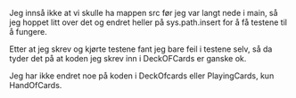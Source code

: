 Jeg innså ikke at vi skulle ha mappen src før jeg var langt nede i main, så jeg hoppet litt over det og endret heller på sys.path.insert for å få testene til å fungere.

Etter at jeg skrev og kjørte testene fant jeg bare feil i testene selv, så da tyder det på at koden jeg skrev inn i DeckOFCards er ganske ok.

Jeg har ikke endret noe på koden i DeckOfcards eller PlayingCards, kun HandOfCards. 